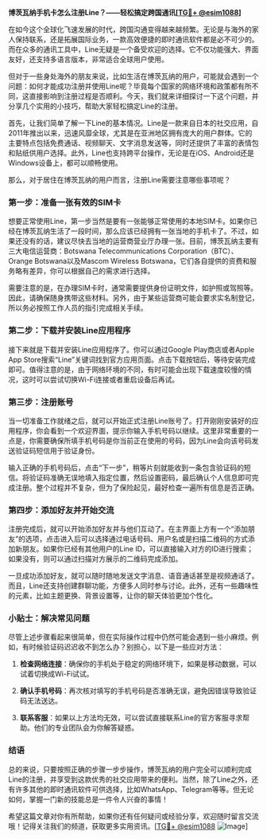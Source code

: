 **博茨瓦纳手机卡怎么注册Line？——轻松搞定跨国通讯[[TG💪+ @esim1088](https://t.me/s/esim1088)]**

在如今这个全球化飞速发展的时代，跨国沟通变得越来越频繁。无论是与海外的家人保持联系，还是拓展国际业务，一款高效便捷的即时通讯软件都是必不可少的。而在众多的通讯工具中，Line无疑是一个备受欢迎的选择。它不仅功能强大、界面友好，还支持多语言版本，非常适合全球用户使用。

但对于一些身处海外的朋友来说，比如生活在博茨瓦纳的用户，可能就会遇到一个问题：如何才能成功注册并使用Line呢？毕竟每个国家的网络环境和政策都有所不同，这直接影响到注册过程是否顺利。今天，我们就来详细探讨一下这个问题，并分享几个实用的小技巧，帮助大家轻松搞定Line的注册。

首先，让我们简单了解一下Line的基本情况。Line是一款来自日本的社交应用，自2011年推出以来，迅速风靡全球，尤其是在亚洲地区拥有庞大的用户群体。它的主要特点包括免费通话、视频聊天、文字消息发送等，同时还提供了丰富的表情包和贴纸供用户选择。此外，Line也支持跨平台操作，无论是在iOS、Android还是Windows设备上，都可以顺畅使用。

那么，对于居住在博茨瓦纳的用户而言，注册Line需要注意哪些事项呢？

### 第一步：准备一张有效的SIM卡

想要正常使用Line，第一步当然是要有一张能够正常使用的本地SIM卡。如果你已经在博茨瓦纳生活了一段时间，那么应该已经拥有一张当地的手机卡了。不过，如果还没有的话，建议尽快去当地的运营商营业厅办理一张。目前，博茨瓦纳主要有三大电信运营商：Botswana Telecommunications Corporation（BTC）、Orange Botswana以及Mascom Wireless Botswana，它们各自提供的资费和服务略有差异，你可以根据自己的需求进行选择。

需要注意的是，在办理SIM卡时，通常需要提供身份证明文件，如护照或驾照等。因此，请确保随身携带这些材料。另外，由于某些运营商可能会要求实名制登记，所以务必按照工作人员的指引完成相关手续。

### 第二步：下载并安装Line应用程序

接下来就是下载并安装Line应用程序了。你可以通过Google Play商店或者Apple App Store搜索“Line”关键词找到官方应用页面。点击下载按钮后，等待安装完成即可。值得注意的是，由于网络环境的不同，有时可能会出现下载速度较慢的情况，这时可以尝试切换Wi-Fi连接或者重启设备后再试。

### 第三步：注册账号

当一切准备工作就绪之后，就可以开始正式注册Line账号了。打开刚刚安装好的应用程序，你会看到一个欢迎界面，提示你输入手机号码以继续。这里非常重要的一点是，你需要确保所填手机号码是你当前正在使用的号码，因为Line会向该号码发送验证码短信用于验证身份。

输入正确的手机号码后，点击“下一步”，稍等片刻就能收到一条包含验证码的短信。将验证码准确无误地填入指定位置，然后设置密码，最后确认个人信息即可完成注册。整个过程并不复杂，但为了保险起见，最好检查一遍所有信息是否正确。

### 第四步：添加好友并开始交流

注册完成后，就可以开始添加好友并与他们互动了。在主界面上方有一个“添加朋友”的选项，点击进入后可以选择通过电话号码、用户名或是扫描二维码的方式添加新朋友。如果你已经有其他用户的Line ID，可以直接输入对方的ID进行搜索；如果没有，则可以通过扫描对方展示的二维码完成添加。

一旦成功添加好友，就可以随时随地发送文字消息、语音通话甚至是视频通话了。而且，Line还支持创建群聊功能，方便多人同时参与讨论。此外，还有一些趣味性的元素，比如主题更换、背景设置等，让你的聊天体验更加个性化。

### 小贴士：解决常见问题

尽管上述步骤看起来很简单，但在实际操作过程中仍然可能会遇到一些小麻烦。例如，有时候验证码迟迟收不到怎么办？别担心，以下是一些应对方法：

1. **检查网络连接**：确保你的手机处于稳定的网络环境下，如果是移动数据，可以试着切换成Wi-Fi试试。
   
2. **确认手机号码**：再次核对填写的手机号码是否准确无误，避免因错误导致验证码无法送达。

3. **联系客服**：如果以上方法均无效，可以尝试直接联系Line的官方客服寻求帮助。他们的专业团队会为你解答疑惑。

### 结语

总的来说，只要按照正确的步骤一步步操作，博茨瓦纳的用户完全可以顺利完成Line的注册，并享受到这款优秀的社交应用带来的便利。当然，除了Line之外，还有许多其他的即时通讯软件可供选择，比如WhatsApp、Telegram等等。但无论如何，掌握一门新的技能总是一件令人兴奋的事情！

希望这篇文章对你有所帮助，如果你还有任何疑问或经验分享，欢迎随时留言交流哦！记得关注我们的频道，获取更多实用资讯。[[TG💪+ @esim1088](https://t.me/s/esim1088) ![Image](https://i.postimg.cc/4NQfJmqS/Snipaste-2025-05-13-00-14-12.png)]